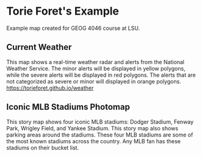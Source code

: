 # Torie Foret's Example 
Example map created for GEOG 4046 course at LSU.

##  Current Weather 
This map shows a real-time weather radar and alerts from the National Weather Service. The minor alerts will be displayed in yellow polygons, while the severe alerts will be displayed in red polygons. The alerts that are not categorized as severe or minor will displayed in orange polygons. <https://torieforet.github.io/weather>

##  Iconic MLB Stadiums Photomap 
This story map shows four iconic MLB stadiums: Dodger Stadium, Fenway Park, Wrigley Field, and Yankee Stadium. This story map also shows parking areas around the stadiums. These four MLB stadiums are some of the most known stadiums across the country. Any MLB fan has these stadiums on their bucket list.
